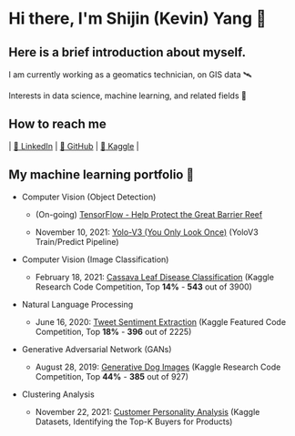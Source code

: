 # Hi there, I'm Shijin (Kevin) Yang 👋

## Here is a brief introduction about myself.

I am currently working as a geomatics technician, on GIS data :artificial_satellite:

Interests in data science, machine learning, and related fields :telescope:

## How to reach me

| [:rocket: LinkedIn](https://www.linkedin.com/in/kevinshijinyang/) | [:rocket: GitHub](https://github.com/sjyangkevin) | [:rocket: Kaggle](https://www.kaggle.com/sjyangkevin) | 

<!-- [:rocket: Gitee](https://gitee.com/shingyang997) | -->

## My machine learning portfolio :robot:

- Computer Vision (Object Detection)
     - (On-going) [TensorFlow - Help Protect the Great Barrier Reef](https://www.kaggle.com/c/tensorflow-great-barrier-reef/overview) 

     - November 10, 2021: [Yolo-V3 (You Only Look Once)](https://github.com/sjyangkevin/Yolo-v3) (YoloV3 Train/Predict Pipeline)

- Computer Vision (Image Classification)
     - February 18, 2021: [Cassava Leaf Disease Classification](https://www.kaggle.com/pplrayang/cassava-leaf-disease-train-rm-c3) (Kaggle Research Code Competition, Top <strong>14%</strong> - <strong>543</strong> out of 3900)

- Natural Language Processing
     - June 16, 2020: [Tweet Sentiment Extraction](https://www.kaggle.com/pplrayang/code) (Kaggle Featured Code Competition, Top <strong>18%</strong> - <strong>396</strong> out of 2225)

- Generative Adversarial Network (GANs)
     - August 28, 2019: [Generative Dog Images](https://www.kaggle.com/pplrayang/dcgan-large-batch/notebook) (Kaggle Research Code Competition, Top <strong>44%</strong> - <strong>385</strong> out of 927)

- Clustering Analysis
     - November 22, 2021: [Customer Personality Analysis](https://www.kaggle.com/sjyangkevin/eda-customer-segmentations-top-k-product-buyers) (Kaggle Datasets, Identifying the Top-K Buyers for Products)

<!--
**sjyangkevin/sjyangkevin** is a ✨ _special_ ✨ repository because its `README.md` (this file) appears on your GitHub profile.

Here are some ideas to get you started:

- 🔭 I’m currently working on ...
- 🌱 I’m currently learning ...
- 👯 I’m looking to collaborate on ...
- 🤔 I’m looking for help with ...
- 💬 Ask me about ...
- 📫 How to reach me: ...
- 😄 Pronouns: ...
- ⚡ Fun fact: ...
-->
